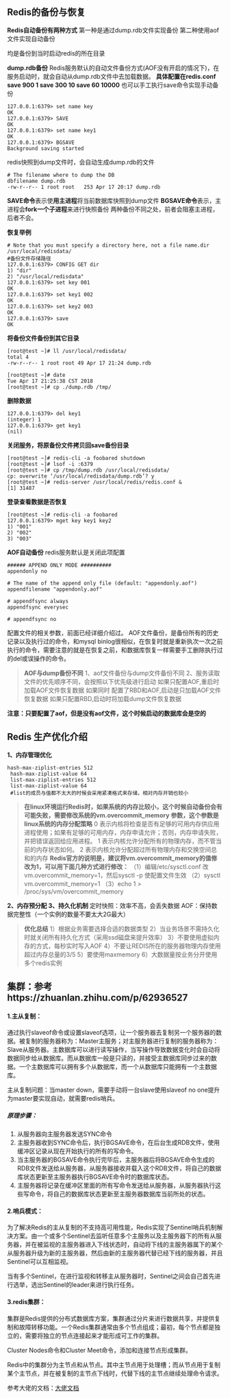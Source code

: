 ## Redis的备份与恢复

**Redis自动备份有两种方式**
第一种是通过dump.rdb文件实现备份
第二种使用aof文件实现自动备份

均是备份到当时启动redis的所在目录

**dump.rdb备份**
Redis服务默认的自动文件备份方式(AOF没有开启的情况下)，在服务启动时，就会自动从dump.rdb文件中去加载数据。
**具体配置在redis.conf
save 900 1
save 300 10
save 60 10000**
也可以手工执行save命令实现手动备份

```
127.0.0.1:6379> set name key
OK
127.0.0.1:6379> SAVE
OK
127.0.0.1:6379> set name key1
OK
127.0.0.1:6379> BGSAVE
Background saving started
```

redis快照到dump文件时，会自动生成dump.rdb的文件

```
# The filename where to dump the DB
dbfilename dump.rdb
-rw-r--r-- 1 root root   253 Apr 17 20:17 dump.rdb
```

**SAVE命令**表示使**用主进程**将当前数据库快照到dump文件
**BGSAVE命令**表示，主进程会**fork一个子进程**来进行快照备份
两种备份不同之处，前者会阻塞主进程，后者不会。

**恢复举例**

```
# Note that you must specify a directory here, not a file name.dir 
/usr/local/redisdata/
#备份文件存储路径
127.0.0.1:6379> CONFIG GET dir
1) "dir"
2) "/usr/local/redisdata"
127.0.0.1:6379> set key 001
OK
127.0.0.1:6379> set key1 002
OK
127.0.0.1:6379> set key2 003
OK
127.0.0.1:6379> save
OK
```

**将备份文件备份到其它目录**

```
[root@test ~]# ll /usr/local/redisdata/
total 4
-rw-r--r-- 1 root root 49 Apr 17 21:24 dump.rdb

[root@test ~]# date
Tue Apr 17 21:25:38 CST 2018
[root@test ~]# cp ./dump.rdb /tmp/
```

**删除数据**

```
127.0.0.1:6379> del key1
(integer) 1
127.0.0.1:6379> get key1
(nil)
```

**关闭服务，将原备份文件拷贝回save备份目录**

```
[root@test ~]# redis-cli -a foobared shutdown
[root@test ~]# lsof -i :6379
[root@test ~]# cp /tmp/dump.rdb /usr/local/redisdata/
cp: overwrite ‘/usr/local/redisdata/dump.rdb’? y
[root@test ~]# redis-server /usr/local/redis/redis.conf &
[1] 31487
```

**登录查看数据是否恢复**

```
[root@test ~]# redis-cli -a foobared
127.0.0.1:6379> mget key key1 key2
1) "001"
2) "002"
3) "003"
```

**AOF自动备份**
redis服务默认是关闭此项配置

```
###### APPEND ONLY MODE ##########
appendonly no

# The name of the append only file (default: "appendonly.aof")
appendfilename "appendonly.aof"

# appendfsync always
appendfsync everysec

# appendfsync no
```

配置文件的相关参数，前面已经详细介绍过。
AOF文件备份，是备份所有的历史记录以及执行过的命令，和mysql binlog很相似，在恢复时就是重新执次一次之前执行的命令，需要注意的就是在恢复之前，和数据库恢复一样需要手工删除执行过的del或误操作的命令。

> **AOF与dump备份不同**
> 1、aof文件备份与dump文件备份不同
> 2、服务读取文件的优先顺序不同，会按照以下优先级进行启动
>   如果只配置AOF,重启时加载AOF文件恢复数据
>   如果同时 配置了RBD和AOF,启动是只加载AOF文件恢复数据
>   如果只配置RBD,启动时将加载dump文件恢复数据

**注意：只要配置了aof，但是没有aof文件，这个时候启动的数据库会是空的**

## Redis 生产优化介绍

**1、内存管理优化** 

```
hash-max-ziplist-entries 512  
 hash-max-ziplist-value 64  
 list-max-ziplist-entries 512  
 list-max-ziplist-value 64
 #list的成员与值都不太大的时候会采用紧凑格式来存储，相对内存开销也较小
```

> **在linux环境运行Redis时，如果系统的内存比较小，这个时候自动备份会有可能失败，需要修改系统的vm.overcommit_memory 参数，这个参数是linux系统的内存分配策略**
>   0 表示内核将检查是否有足够的可用内存供应用进程使用；如果有足够的可用内存，内存申请允许；否则，内存申请失败，并把错误返回给应用进程。
>   1 表示内核允许分配所有的物理内存，而不管当前的内存状态如何。
>   2 表示内核允许分配超过所有物理内存和交换空间总和的内存
>  **Redis官方的说明是，建议将vm.overcommit_memory的值修改为1，可以用下面几种方式进行修改：**
> （1）编辑/etc/sysctl.conf 改vm.overcommit_memory=1，然后sysctl -p 使配置文件生效
> （2）sysctl vm.overcommit_memory=1
>  （3）echo 1 > /proc/sys/vm/overcommit_memory

**2、内存预分配
3、持久化机制**
  定时快照：效率不高，会丢失数据
  AOF：保持数据完整性（一个实例的数量不要太大2G最大）

> **优化总结**
> 1）根据业务需要选择合适的数据类型
> 2）当业务场景不需持久化时就关闭所有持久化方式（采用ssd磁盘来提升效率）
> 3）不要使用虚拟内存的方式，每秒实时写入AOF
> 4）不要让REDIS所在的服务器物理内存使用超过内存总量的3/5
> 5）要使用maxmemory
> 6）大数据量按业务分开使用多个redis实例





## 集群：参考https://zhuanlan.zhihu.com/p/62936527

#### 1.主从复制：

通过执行slaveof命令或设置slaveof选项，让一个服务器去复制另一个服务器的数据。被复制的服务器称为：Master主服务；对主服务器进行复制的服务器称为：Slave从服务器。主数据库可以进行读写操作，当写操作导致数据变化时会自动将数据同步给从数据库。而从数据库一般是只读的，并接受主数据库同步过来的数据。一个主数据库可以拥有多个从数据库，而一个从数据库只能拥有一个主数据库。

主从复制问题：当master down，需要手动将一台slave使用slaveof no one提升为master要实现自动，就需要redis哨兵。

##### 原理步骤：

1. 从服务器向主服务器发送SYNC命令
2. 主服务器收到SYNC命令后，执行BGSAVE命令，在后台生成RDB文件，使用缓冲区记录从现在开始执行的所有的写命令。
3. 当主服务器的BGSAVE命令执行完毕后，主服务器后将BGSAVE命令生成的RDB文件发送给从服务器，从服务器接收并载入这个RDB文件，将自己的数据库状态更新至主服务器执行BGSAVE命令时的数据库状态。
4. 主服务器将记录在缓冲区里面的所有写命令发送给从服务器，从服务器执行这些写命令，将自己的数据库状态更新至主服务器数据库当前所处的状态。

#### 2.哨兵模式：

为了解决Redis的主从复制的不支持高可用性能，Redis实现了Sentinel哨兵机制解决方案。由一个或多个Sentinel去监听任意多个主服务以及主服务器下的所有从服务器，并在被监视的主服务器进入下线状态时，自动将下线的主服务器属下的某个从服务器升级为新的主服务器，然后由新的主服务器代替已经下线的服务器，并且Sentinel可以互相监视。

当有多个Sentinel，在进行监视和转移主从服务器时，Sentinel之间会自己首先进行选举，选出Sentinel的leader来进行执行任务。



#### 3.redis集群：

集群是Redis提供的分布式数据库方案，集群通过分片来进行数据共享，并提供复制和故障转移功能。一个Redis集群通常由多个节点组成；最初，每个节点都是独立的，需要将独立的节点连接起来才能形成可工作的集群。

Cluster Nodes命令和Cluster Meet命令，添加和连接节点形成集群。

Redis中的集群分为主节点和从节点。其中主节点用于处理槽；而从节点用于复制某个主节点，并在被复制的主节点下线时，代替下线的主节点继续处理命令请求。







参考大佬的文档：[大佬文档](https://blog.csdn.net/miss1181248983/article/details/90056960)